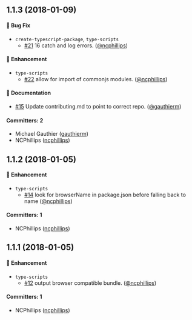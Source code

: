 ## 1.1.3 (2018-01-09)

#### :bug: Bug Fix
* `create-typescript-package`, `type-scripts`
  * [#21](https://github.com/ncphillips/create-typescript-package/pull/21) 16 catch and log errors. ([@ncphillips](https://github.com/ncphillips))

#### :nail_care: Enhancement
* `type-scripts`
  * [#22](https://github.com/ncphillips/create-typescript-package/pull/22) allow for import of commonjs modules. ([@ncphillips](https://github.com/ncphillips))

#### :memo: Documentation
* [#15](https://github.com/ncphillips/create-typescript-package/pull/15) Update contributing.md to point to correct repo. ([@gauthierm](https://github.com/gauthierm))

#### Committers: 2
- Michael Gauthier ([gauthierm](https://github.com/gauthierm))
- NCPhillips ([ncphillips](https://github.com/ncphillips))
## 1.1.2 (2018-01-05)

#### :nail_care: Enhancement
* `type-scripts`
  * [#14](https://github.com/ncphillips/create-typescript-package/pull/14) look for browserName in package.json before falling back to name ([@ncphillips](https://github.com/ncphillips))

#### Committers: 1
- NCPhillips ([ncphillips](https://github.com/ncphillips))


## 1.1.1 (2018-01-05)

#### :nail_care: Enhancement
* `type-scripts`
  * [#12](https://github.com/ncphillips/create-typescript-package/pull/12) output browser compatible bundle. ([@ncphillips](https://github.com/ncphillips))

#### Committers: 1
- NCPhillips ([ncphillips](https://github.com/ncphillips))